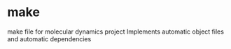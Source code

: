 # make

make file for molecular dynamics project
Implements automatic object files and automatic dependencies
